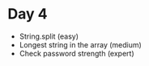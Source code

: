 # Day 4

- String.split (easy)
- Longest string in the array (medium)
- Check password strength (expert)
